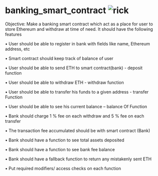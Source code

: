 # banking_smart_contract ![rick](https://cdn.discordapp.com/attachments/770291863382523904/939200953968623626/rickRoll.gif)

Objective: Make a banking smart contract which act as a place for user to store Ethereum and withdraw at time
of need. It should have the following features

• User should be able to register in bank with fields like name, Ethereum address, etc

• Smart contract should keep track of balance of user

• User should be able to send ETH to smart contract(bank) - deposit function

• User should be able to withdraw ETH - withdraw function

• User should be able to transfer his funds to a given address - transfer Function

• User should be able to see his current balance – balance Of Function

• Bank should charge 1 % fee on each withdraw and 5 % fee on each transfer

• The transaction fee accumulated should be with smart contract (Bank)

• Bank should have a function to see total assets deposited

• Bank should have a function to see bank fee balance

• Bank should have a fallback function to return any mistakenly sent ETH

• Put required modifiers/ access checks on each function
